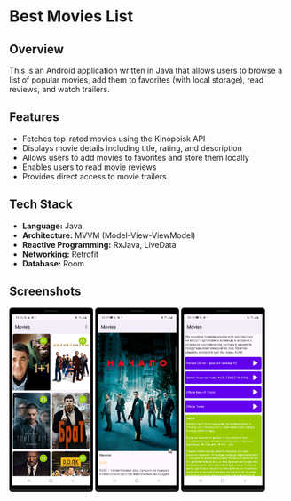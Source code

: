 # Best Movies List

## Overview
This is an Android application written in Java that allows users to browse a list of popular movies, add them to favorites (with local storage), read reviews, and watch trailers.

## Features
- Fetches top-rated movies using the Kinopoisk API
- Displays movie details including title, rating, and description
- Allows users to add movies to favorites and store them locally
- Enables users to read movie reviews
- Provides direct access to movie trailers

## Tech Stack
- **Language:** Java
- **Architecture:** MVVM (Model-View-ViewModel)
- **Reactive Programming:** RxJava, LiveData
- **Networking:** Retrofit
- **Database:** Room

## Screenshots
<img src="/github/main_screen.png?raw=true" alt="Main Screen" width="30%">
<img src="/github/movie_1.png?raw=true" alt="Movie Details" width="30%">
<img src="/github/movie_2.png?raw=true" alt="Movie Details" width="30%">
